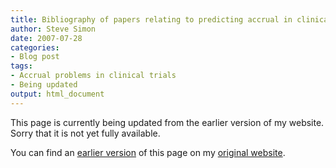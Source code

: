 ```yaml
---
title: Bibliography of papers relating to predicting accrual in clinical trials
author: Steve Simon
date: 2007-07-28
categories:
- Blog post
tags:
- Accrual problems in clinical trials
- Being updated
output: html_document
---
```


This page is currently being updated from the earlier version of my website. Sorry that it is not yet fully available.

<!---More--->


You can find an [earlier version][sim1] of this page on my [original website][sim2].

[sim1]: http://www.pmean.com/08/accrual/bibliography.asp
[sim2]: http://www.pmean.com/original_site.html
